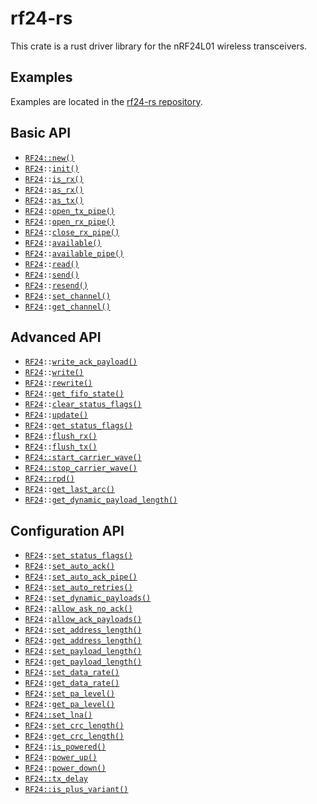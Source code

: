 # rf24-rs

This crate is a rust driver library for the nRF24L01 wireless transceivers.

## Examples

Examples are located in the [rf24-rs repository](https://github.com/nRF24/rf24-rs/tree/main/examples/rust).

[rf24-struct]: struct@crate::radio::RF24

## Basic API

- [`RF24::new()`](fn@crate::radio::RF24::new)
- [`RF24`][rf24-struct]`::`[`init()`](fn@crate::radio::prelude::EsbInit::init)
- [`RF24`][rf24-struct]`::`[`is_rx()`](fn@crate::radio::prelude::EsbRadio::is_rx)
- [`RF24`][rf24-struct]`::`[`as_rx()`](fn@crate::radio::prelude::EsbRadio::as_rx)
- [`RF24`][rf24-struct]`::`[`as_tx()`](fn@crate::radio::prelude::EsbRadio::as_tx)
- [`RF24`][rf24-struct]`::`[`open_tx_pipe()`](fn@crate::radio::prelude::EsbPipe::open_tx_pipe)
- [`RF24`][rf24-struct]`::`[`open_rx_pipe()`](fn@crate::radio::prelude::EsbPipe::open_rx_pipe)
- [`RF24`][rf24-struct]`::`[`close_rx_pipe()`](fn@crate::radio::prelude::EsbPipe::close_rx_pipe)
- [`RF24`][rf24-struct]`::`[`available()`](fn@crate::radio::prelude::EsbFifo::available)
- [`RF24`][rf24-struct]`::`[`available_pipe()`](fn@crate::radio::prelude::EsbFifo::available_pipe)
- [`RF24`][rf24-struct]`::`[`read()`](fn@crate::radio::prelude::EsbRadio::read)
- [`RF24`][rf24-struct]`::`[`send()`](fn@crate::radio::prelude::EsbRadio::send)
- [`RF24`][rf24-struct]`::`[`resend()`](fn@crate::radio::prelude::EsbRadio::resend)
- [`RF24`][rf24-struct]`::`[`set_channel()`](fn@crate::radio::prelude::EsbChannel::set_channel)
- [`RF24`][rf24-struct]`::`[`get_channel()`](fn@crate::radio::prelude::EsbChannel::get_channel)

## Advanced API

- [`RF24`][rf24-struct]`::`[`write_ack_payload()`](fn@crate::radio::prelude::EsbAutoAck::write_ack_payload)
- [`RF24`][rf24-struct]`::`[`write()`](fn@crate::radio::prelude::EsbRadio::write)
- [`RF24`][rf24-struct]`::`[`rewrite()`](fn@crate::radio::prelude::EsbRadio::rewrite)
- [`RF24`][rf24-struct]`::`[`get_fifo_state()`](fn@crate::radio::prelude::EsbFifo::get_fifo_state)
- [`RF24`][rf24-struct]`::`[`clear_status_flags()`](fn@crate::radio::prelude::EsbStatus::clear_status_flags)
- [`RF24`][rf24-struct]`::`[`update()`](fn@crate::radio::prelude::EsbStatus::update)
- [`RF24`][rf24-struct]`::`[`get_status_flags()`](fn@crate::radio::prelude::EsbStatus::get_status_flags)
- [`RF24`][rf24-struct]`::`[`flush_rx()`](fn@crate::radio::prelude::EsbFifo::flush_rx)
- [`RF24`][rf24-struct]`::`[`flush_tx()`](fn@crate::radio::prelude::EsbFifo::flush_tx)
- [`RF24::start_carrier_wave()`](fn@crate::radio::RF24::start_carrier_wave)
- [`RF24::stop_carrier_wave()`](fn@crate::radio::RF24::stop_carrier_wave)
- [`RF24::rpd()`](fn@crate::radio::RF24::rpd)
- [`RF24`][rf24-struct]`::`[`get_last_arc()`](fn@crate::radio::prelude::EsbRadio::get_last_arc)
- [`RF24`][rf24-struct]`::`[`get_dynamic_payload_length()`](fn@crate::radio::prelude::EsbPayloadLength::get_dynamic_payload_length)

## Configuration API

- [`RF24`][rf24-struct]`::`[`set_status_flags()`](fn@crate::radio::prelude::EsbStatus::set_status_flags)
- [`RF24`][rf24-struct]`::`[`set_auto_ack()`](fn@crate::radio::prelude::EsbAutoAck::set_auto_ack)
- [`RF24`][rf24-struct]`::`[`set_auto_ack_pipe()`](fn@crate::radio::prelude::EsbAutoAck::set_auto_ack_pipe)
- [`RF24`][rf24-struct]`::`[`set_auto_retries()`](fn@crate::radio::prelude::EsbAutoAck::set_auto_retries)
- [`RF24`][rf24-struct]`::`[`set_dynamic_payloads()`](fn@crate::radio::prelude::EsbPayloadLength::set_dynamic_payloads)
- [`RF24`][rf24-struct]`::`[`allow_ask_no_ack()`](fn@crate::radio::prelude::EsbAutoAck::allow_ask_no_ack)
- [`RF24`][rf24-struct]`::`[`allow_ack_payloads()`](fn@crate::radio::prelude::EsbAutoAck::set_ack_payloads)
- [`RF24`][rf24-struct]`::`[`set_address_length()`](fn@crate::radio::prelude::EsbPipe::set_address_length)
- [`RF24`][rf24-struct]`::`[`get_address_length()`](fn@crate::radio::prelude::EsbPipe::get_address_length)
- [`RF24`][rf24-struct]`::`[`set_payload_length()`](fn@crate::radio::prelude::EsbPayloadLength::set_payload_length)
- [`RF24`][rf24-struct]`::`[`get_payload_length()`](fn@crate::radio::prelude::EsbPayloadLength::get_payload_length)
- [`RF24`][rf24-struct]`::`[`set_data_rate()`](fn@crate::radio::prelude::EsbDataRate::set_data_rate)
- [`RF24`][rf24-struct]`::`[`get_data_rate()`](fn@crate::radio::prelude::EsbDataRate::get_data_rate)
- [`RF24`][rf24-struct]`::`[`set_pa_level()`](fn@crate::radio::prelude::EsbPaLevel::set_pa_level)
- [`RF24`][rf24-struct]`::`[`get_pa_level()`](fn@crate::radio::prelude::EsbPaLevel::get_pa_level)
- [`RF24::set_lna()`](fn@crate::radio::RF24::set_lna)
- [`RF24`][rf24-struct]`::`[`set_crc_length()`](fn@crate::radio::prelude::EsbCrcLength::set_crc_length)
- [`RF24`][rf24-struct]`::`[`get_crc_length()`](fn@crate::radio::prelude::EsbCrcLength::get_crc_length)
- [`RF24`][rf24-struct]`::`[`is_powered()`](fn@crate::radio::prelude::EsbPower::is_powered)
- [`RF24`][rf24-struct]`::`[`power_up()`](fn@crate::radio::prelude::EsbPower::power_up)
- [`RF24`][rf24-struct]`::`[`power_down()`](fn@crate::radio::prelude::EsbPower::power_down)
- [`RF24::tx_delay`](value@crate::radio::RF24::tx_delay)
- [`RF24::is_plus_variant()`](fn@crate::radio::RF24::is_plus_variant)
